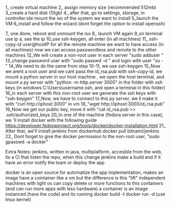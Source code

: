 1_ create virtual machine
2_ assign memory size (recommended 512mb)
3_create a hard disk (10gb)
4_ after that, go to settings, storage, in controller:ide mount the iso of the system we want to install
5_launch the VM
6_install and follow the wizard (dont forget the option to install openssh)

7_ one done, reboot and unmount the iso
8_ launch VM again
9_on terminal use ip a, see the ip
10_use ssh-keygen, all enter (in all machines)
11_ ssh-copy-id user@hostIP for all the remote machine we want to have access
 (in all machines)
now we can access passwordless and remote to the other machines
12_We will create a non-root user in each server "sudo adduser <username>"
13_change password user with "sudo passwd -d <username>" and login with user "su - <username>"
14_We need to do the same from step 10-11, we use ssh-keygen
15_Now we arent a root user and we cant pass the id_rsa.pub with ssh-copy-id, we mount a python server in our host machine
, we open the host terminal, and mount a py server with "python -m http.server 3000" in the folder with ssh keys
(in windows C:\Users\username\.ssh, and open a terminal in this folder)
16_in each server with this non-root user we generate the ssh keys with "ssh-keygen"
17_Now, we have to connect to this py server, we ll make it with "curl http://iphost:3000" in vm
18_"wget http://iphost:3000/id_rsa.pub"
19_Now we get our public key, move it with
"cat id_rsa.pub >> .ssh/authorized_keys
20_In one of the machine (fedora server in this case), we 'll install docker with the following guide
https://developer.fedoraproject.org/tools/docker/docker-installation.html
21_ After that, we'll install jenkins from dockerhub
docker pull bitnami/jenkins
22_ Dont forget to give the docker permission to the non-root user, "sudo gpasswd -a <username> docker"


Extra Notes:
jenkins, written in java, multiplatform, accesible from the web, its a CI
that listen the repo, when this change jenkins make a build and if it have an error notify
the team or deploy the app

docker is an open source for automatize the app implementation, makes an image
have a cointainer like a vm but the difference is this "lift" independent machines with light os
can copy delete or more functions to this containers (and can run more apps with less hardware)
a container is an image instanced (have the code) and its running
docker build -t
docker run -d (use linux kernel)


